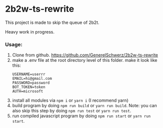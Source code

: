 # 2b2w-ts-rewrite

This project is made to skip the queue of 2b2t.

Heavy work in progress.


### Usage:
1. Clone from github. https://github.com/GenerelSchwerz/2b2w-ts-rewrite
2. make a .env file at the root directory level of this folder.
    make it look like this:
    ```
    USERNAME=userrr
    EMAIL=hi@gmail.com
    PASSWORD=password
    BOT_TOKEN=token
    AUTH=microsoft
    ```
3. install all modules via ``npm i`` or ``yarn i`` (I recommend yarn)
4. build program by doing ``npm run build`` or ``yarn run build``.
    Note: you can also skip this step by doing ``npm run test`` or ``yarn run test``.
5. run compiled javascript program by doing ``npm run start`` or ``yarn run start``.